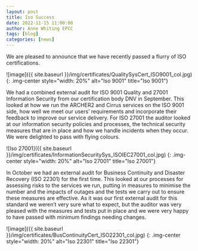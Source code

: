 ```yaml
---
layout: post
title: Iso Success
date: 2022-11-15 11:00:00
author: Anne Whiting EPCC
tags: [blog] 
categories: [news]
---
```


We are pleased to announce that we have recently passed a flurry of ISO certifications. 
 
<!--more-->


![image]({{ site.baseurl }}/img/certificates/QualitySysCert_ISO9001_col.jpg)
{: .img-center style="width: 20%" 
alt="Iso 9001" 
title="Iso 9001"}


We had a combined external audit for ISO 9001 Quality and 27001 Information Security from our certification body DNV  in September.  This looked at how we run the ARCHER2 and Cirrus services on the ISO 9001 side, how well we meet our users’ requirements and incorporate their feedback to improve our service delivery.  For ISO 27001 the auditor looked at our information security policies and processes, the technical security measures that are in place and how we handle incidents when they occur.   We were delighted to pass with flying colours.


![Iso 27001]({{ site.baseurl }}/img/certificates/InformationSecuritySys_ISOIEC27001_col.jpg)
{: .img-center style="width: 20%" 
alt="Iso 27001" 
title="Iso 27001"}

In October we had an external audit for Business Continuity and Disaster Recovery (ISO 22301) for the first time.  This looked at our processes for assessing risks to the services we run, putting in measures to minimise the number and the impacts of outages and the tests we carry out to ensure these measures are effective.  As it was our first external audit for this standard we weren’t very sure what to expect, but the auditor was very pleased with the measures and tests put in place and we were very happy to have passed with minimum findings needing changes.


![image]({{ site.baseurl }}/img/certificates/BusContinuityCert_ISO22301_col.jpg)
{: .img-center style="width: 20%" 
alt="Iso 22301" 
title="Iso 22301"}



<!--

<img src="{{ site.baseurl }}/img/news/210127-IMG_0126.jpg" alt="ARCHER2" title="ARCHER2"/>

<img src="{{ site.baseurl }}/img/logos/euro-cc.jpg" alt="EuroCC" title="EuroCC" align="right" width="10%" />

<a href="https:www        ">
<img src="{{ site.baseurl }}/img/blog/211030-uk-stats-auth.jpg" alt="ARCHER2" title="ARCHER2" style="width: 30%"   /></a>



![image]({{ site.baseurl }}/img/blog/210412-systems-blog_pic2.jpg)
{: .img-center style="width: 60%" 
alt="ARCHER2" 
title="ARCHER2"}



<div>

<iframe title="Video"  width="1000" height="560" src="https://www.youtube.com/embed/UXHE7ljmhaQ" frameborder="0" allow="accelerometer; autoplay; encrypted-media; gyroscope; picture-in-picture" allowfullscreen></iframe>

</div>


-->